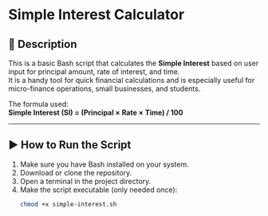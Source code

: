 # Simple Interest Calculator

## 📌 Description

This is a basic Bash script that calculates the **Simple Interest** based on user input for principal amount, rate of interest, and time.  
It is a handy tool for quick financial calculations and is especially useful for micro-finance operations, small businesses, and students.

The formula used:  
**Simple Interest (SI) = (Principal × Rate × Time) / 100**

---

## ▶️ How to Run the Script

1. Make sure you have Bash installed on your system.
2. Download or clone the repository.
3. Open a terminal in the project directory.
4. Make the script executable (only needed once):
   ```bash
   chmod +x simple-interest.sh
